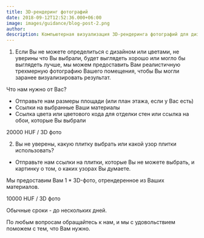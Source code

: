 ```yaml
---
title: 3D-рендеринг фотографий
date: 2018-09-12T12:52:36.000+06:00
image: images/guidance/blog-post-2.png
author: 
description: Компьютерная визуализация 3D-рендеринга фотографий для дизайна интерьера
---
```


1. Если Вы не можете определиться с дизайном или цветами, не уверины что Вы выбрали, будет выглядеть хорошо или могло бы выглядеть лучше, мы можем предоставить Вам реалистичную трехмерную фотографию Вашего помещения, чтобы Вы могли заранее визуализировать результат.

Что нам нужно от Вас?
- Отправьте нам размеры площади (или план этажа, если у Вас есть)
- Ссылки на выбранные Ваши материалы
- Ссылка цвета или цветового кода для отделки стен или ссылка на обои, которые Вы выбрали

20000 HUF / 3D фото

2. Вы не уверены, какую плитку выбрать или какой узор плитки использовать?

- Отправьте нам ссылки на плитки, которые Вы не можете выбрать, и картинку о том, о каких узорах Вы думаете.

Мы предоставим Вам 1 * 3D-фото, отрендеренное из Ваших материалов.

10000 HUF / 3D фото


Обычные сроки - до нескольких дней.

По любым вопросам обращайтесь к нам, и мы с удовольствием поможем с тем, что Вам нужно.
